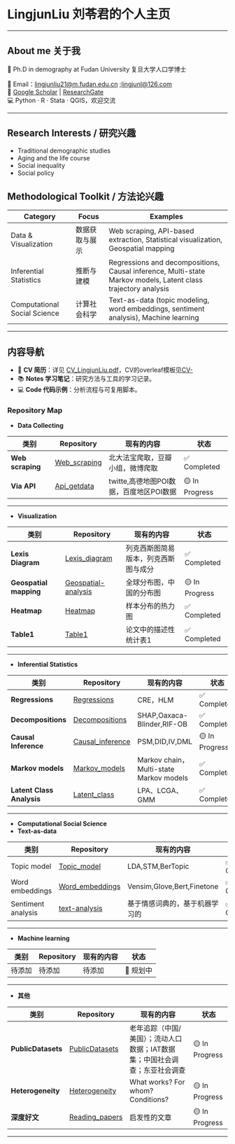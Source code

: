 # LingjunLiu 刘苓君的个人主页
---
## About me 关于我
👋 Ph.D in demography at Fudan University 复旦大学人口学博士  

📧 Email：lingjunliu21@m.fudan.edu.cn ;lingjunl@126.com  
🔗 [Google Scholar](https://scholar.google.co.jp/citations?user=TsU6bnMAAAAJ&hl=en) | [ResearchGate](https://www.researchgate.net/profile/Lingjun-Liu-4?ev=hdr_xprf)  
💻 Python · R · Stata · QGIS，欢迎交流

---
## Research Interests / 研究兴趣  
- Traditional demographic studies
- Aging and the life course
- Social inequality
- Social policy
## Methodological Toolkit / 方法论兴趣
| Category | Focus | Examples |
|----------|-------|------------|
| Data & Visualization | 数据获取与展示 | Web scraping, API-based extraction, Statistical visualization, Geospatial mapping |
| Inferential Statistics | 推断与建模 | Regressions and decompositions, Causal inference, Multi-state Markov models, Latent class trajectory analysis |
| Computational Social Science | 计算社会科学 | Text-as-data (topic modeling, word embeddings, sentiment analysis), Machine learning |
---
## 内容导航
- 📄 **CV 简历**：详见 [CV_LingjunLiu.pdf](https://github.com/lingjunliu/lingjunliu.github.io/blob/main/CV_LingjunLiu.pdf)，CV的overleaf模板见[CV-](https://github.com/lingjunliu/CV-)
- 📚 **Notes 学习笔记**：研究方法与工具的学习记录。
- 💻 **Code 代码示例**：分析流程与可复用脚本。


### Repository Map


- **Data Collecting**  

| 类别 | Repository | 现有的内容 | 状态 |
|-----------|------|------------|------|
| **Web scraping** | [Web_scraping](https://github.com/lingjunliu/web_scrapling) | 北大法宝爬取，豆瓣小组，微博爬取 | ✅ Completed |  
| **Via API** | [Api_getdata](https://github.com/lingjunliu/Api_getdata) | twitte,高德地图POI数据，百度地区POI数据 | 🟡 In Progress | 
---

- **Visualization**  

| 类别 | Repository | 现有的内容 | 状态 |
|-----------|------|------------|------|
| **Lexis Diagram** | [Lexis_diagram](https://github.com/lingjunliu/Lexis_diagram) | 列克西斯图简易版本，列克西斯图与成分 | ✅ Completed | 
| **Geospatial mapping** | [Geospatial-analysis](https://github.com/lingjunliu/Geospatial-mapping) | 全球分布图，中国的分布图 | 🟡 In Progress |
| **Heatmap** | [Heatmap](https://github.com/lingjunliu/Heatmap) | 样本分布的热力图 | ✅ Completed | 
| **Table1** | [Table1](https://github.com/lingjunliu/Table1) | 论文中的描述性统计表1 | ✅ Completed | 
---

- **Inferential Statistics**  

| 类别 | Repository | 现有的内容 | 状态 |
|-----------|------|------------|------|
| **Regressions** | [Regressions](https://github.com/lingjunliu/Regressions) | CRE，HLM | ✅ Completed | 
| **Decompositions** | [Decompositions](https://github.com/lingjunliu/Decompositions) | SHAP,Oaxaca-Blinder,RIF-OB | ✅ Completed | 
| **Causal Inference** | [Causal_inference](https://github.com/lingjunliu/Causal_inference) | PSM,DID,IV,DML | 🟡 In Progress |  
| **Markov models** | [Markov_models](https://github.com/lingjunliu/Markov_models) | Markov chain，Multi-state Markov models | ✅ Completed |  
| **Latent Class Analysis** | [Latent_class](https://github.com/lingjunliu/Latent_class) | LPA、LCGA、GMM | ✅ Completed |
--- 

-  **Computational Social Science**  
 - **Text-as-data**  

| 类别 | Repository | 现有的内容 | 状态 |
|-----------|------|------------|------|
| Topic model | [Topic_model](https://github.com/lingjunliu/Topic_model) | LDA,STM,BerTopic | ✅ Completed |
| Word embeddings | [Word_embeddings](https://github.com/lingjunliu/Word_embeddings)| Vensim,Glove,Bert,Finetone | ✅ Completed |
| Sentiment analysis | [text-analysis](https://github.com/lingjunliu/text-analysis) | 基于情感词典的，基于机器学习的 | ✅ Completed |
---

 - **Machine learning**  

| 类别 | Repository | 现有的内容 | 状态 |
|-----------|------|------------|------|
| 待添加 | 待添加 | 待添加 | 📝 规划中 |
---

- **其他**  

| 类别 | Repository | 现有的内容 | 状态 |
|-----------|------|------------|------|
| **PublicDatasets** | [PublicDatasets](https://github.com/lingjunliu/PublicDatasets) | 老年追踪（中国/美国）；流动人口数据；IAT数据集；中国社会调查；东亚社会调查 | 🟡 In Progress |
| **Heterogeneity** | [Heterogeneity](https://github.com/lingjunliu/Heterogeneity) | What works? For whom? Conditions? | 🟡 In Progress |
| **深度好文** | [Reading_papers](https://github.com/lingjunliu/Reading_papers) | 启发性的文章 | 🟡 In Progress |
---


